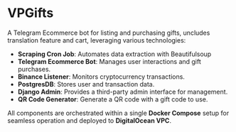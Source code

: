 # VPGifts

A Telegram Ecommerce bot for listing and purchasing gifts, uncludes translation feature and cart, leveraging various technologies:

- **Scraping Cron Job**: Automates data extraction with Beautifulsoup
- **Telegram Ecommerce Bot**: Manages user interactions and gift purchases.
- **Binance Listener**: Monitors cryptocurrency transactions.
- **PostgresDB**: Stores user and transaction data.
- **Django Admin**: Provides a third-party admin interface for management.
- **QR Code Generator**: Generate a QR code with a gift code to use.

All components are orchestrated within a single **Docker Compose** setup for seamless operation and deployed to **DigitalOcean VPC**.
